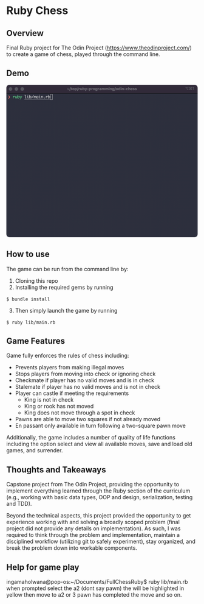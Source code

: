 # Ruby Chess

## Overview

Final Ruby project for The Odin Project (https://www.theodinproject.com/) to create a game of chess, played through the command line.

## Demo

<img src="demo/demo_game.gif" alt="short chess game" width=auto height="400px"/>

## How to use

The game can be run from the command line by:

1. Cloning this repo
2. Installing the required gems by running

```
$ bundle install
```
3. Then simply launch the game by running

```
$ ruby lib/main.rb
```

## Game Features

Game fully enforces the rules of chess including:
- Prevents players from making illegal moves
- Stops players from moving into check or ignoring check
- Checkmate if player has no valid moves and is in check
- Stalemate if player has no valid moves and is not in check
- Player can castle if meeting the requirements
  - King is not in check
  - King or rook has not moved
  - King does not move through a spot in check
- Pawns are able to move two squares if not already moved
- En passant only available in turn following a two-square pawn move

Additionally, the game includes a number of quality of life functions including the option select and view all available moves, save and load old games, and surrender.

## Thoughts and Takeaways

Capstone project from The Odin Project, providing the opportunity to implement everything learned through the Ruby section of the curriculum (e.g., working with basic data types, OOP and design, serialization, testing and TDD).

Beyond the technical aspects, this project provided the opportunity to get experience working with and solving a broadly scoped problem (final project did not provide any details on implementation). As such, I was required to think through the problem and implementation, maintain a disciplined workflow (utilizing git to safely experiment), stay organized, and break the problem down into workable components.


## Help for game play
ingamaholwana@pop-os:~/Documents/FullChessRuby$ ruby lib/main.rb
when prompted select the a2 (dont say pawn) the will be highlighted in yellow then move to a2 or 3 pawn has completed the move and so on. 